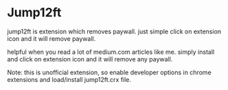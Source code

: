# Jump12ft

jump12ft is extension which removes paywall.
just simple click on extension icon and it will remove paywall.

helpful when you read a lot of medium.com articles like me. 
simply install and click on extension icon and it will remove any paywall.

Note: this is unofficial extension, so enable developer options in chrome extensions and load/install jump12ft.crx file.
